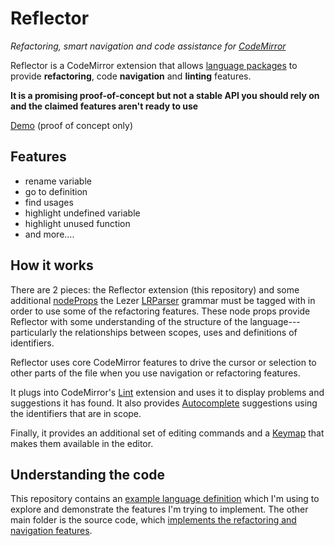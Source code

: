 # Reflector

*Refactoring, smart navigation and code assistance for [CodeMirror](https://codemirror.net/)*

Reflector is a CodeMirror extension that allows [language packages](https://codemirror.net/examples/lang-package/) to provide **refactoring**, code **navigation** and **linting** features.

**It is a promising proof-of-concept but not a stable API you should rely on and the claimed features aren't ready to use**

[Demo](https://duncanpierce.github.io/) (proof of concept only)


## Features

* rename variable
* go to definition
* find usages
* highlight undefined variable
* highlight unused function
* and more....


## How it works

There are 2 pieces: the Reflector extension (this repository) and some additional [nodeProps](https://lezer.codemirror.net/docs/ref/#common.NodeProp) the Lezer [LRParser](https://lezer.codemirror.net/docs/ref/#lr.LRParser) grammar must be tagged with in order to use some of the refactoring features. These node props provide Reflector with some understanding of the structure of the language---particularly the relationships between scopes, uses and definitions of identifiers.

Reflector uses core CodeMirror features to drive the cursor or selection to other parts of the file when you use navigation or refactoring features.

It plugs into CodeMirror's [Lint](https://codemirror.net/docs/ref/#lint) extension and uses it to display problems and suggestions it has found. It also provides [Autocomplete](https://codemirror.net/docs/ref/#autocomplete) suggestions using the identifiers that are in scope.

Finally, it provides an additional set of editing commands and a [Keymap](https://codemirror.net/docs/ref/#commands) that makes them available in the editor.


## Understanding the code

This repository contains an [example language definition](https://github.com/duncanpierce/codemirror-reflector/tree/main/example) which I'm using to explore and demonstrate the features I'm trying to implement. The other main folder is the source code, which [implements the refactoring and navigation features](https://github.com/duncanpierce/codemirror-reflector/tree/main/src).